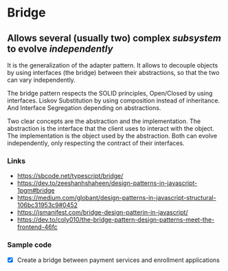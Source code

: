 # Bridge

## Allows several (usually two) complex _subsystem_ to evolve _independently_

It is the generalization of the adapter pattern. It allows to decouple objects by using interfaces (the bridge) between their abstractions, so that the two can vary independently.

The bridge pattern respects the SOLID principles, Open/Closed by using interfaces. Liskov Substitution by using composition instead of inheritance. And Interface Segregation depending on abstractions.

Two clear concepts are the abstraction and the implementation. The abstraction is the interface that the client uses to interact with the object. The implementation is the object used by the abstraction. Both can evolve independently, only respecting the contract of their interfaces.

### Links

- https://sbcode.net/typescript/bridge/
- https://dev.to/zeeshanhshaheen/design-patterns-in-javascript-1pgm#bridge
- https://medium.com/globant/design-patterns-in-javascript-structural-106bc31953c9#0452
- https://jsmanifest.com/bridge-design-patterin-in-javascript/
- https://dev.to/coly010/the-bridge-pattern-design-patterns-meet-the-frontend-46fc

### Sample code

- [x] Create a bridge between payment services and enrollment applications
